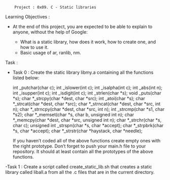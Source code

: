 		Project : 0x09. C - Static libraries

Learning Objectives :

- At the end of this project, you are expected to be able to explain to anyone, without the help of Google:
	
   -  What is a static library, how does it work, how to create one, and how to use it.
   -  Basic usage of ar, ranlib, nm.

Task :

- Task 0 : Create the static library libmy.a containing all the functions listed below:

	int _putchar(char c);
	int _islower(int c);
	int _isalpha(int c);
	int _abs(int n);
	int _isupper(int c);
	int _isdigit(int c);
	int _strlen(char *s);
	void _puts(char *s);
	char *_strcpy(char *dest, char *src);
	int _atoi(char *s);
	char *_strcat(char *dest, char *src);
	char *_strncat(char *dest, char *src, int n);
	char *_strncpy(char *dest, char *src, int n);
	int _strcmp(char *s1, char *s2);
	char *_memset(char *s, char b, unsigned int n);
	char *_memcpy(char *dest, char *src, unsigned int n);
	char *_strchr(char *s, char c);
	unsigned int _strspn(char *s, char *accept);
	char *_strpbrk(char *s, char *accept);
	char *_strstr(char *haystack, char *needle);	
	
	If you haven’t coded all of the above functions create empty ones with the right prototype.
	Don’t forget to push your main.h file to your repository. It should at least contain all the prototypes 
	of the above functions.

-Task 1 : Create a script called create_static_lib.sh that creates a static library called liball.a from all the .c files
	that are in the current directory.

